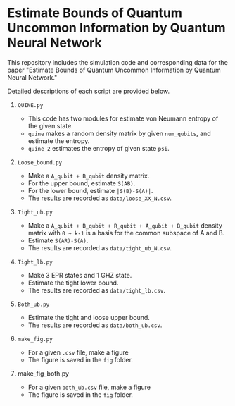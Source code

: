 # Estimate Bounds of Quantum Uncommon Information by Quantum Neural Network

This repository includes the simulation code and corresponding data for the paper "Estimate Bounds of Quantum Uncommon Information by Quantum Neural Network."

Detailed descriptions of each script are provided below.

1. `QUINE.py`
   - This code has two modules for estimate von Neumann entropy of the given state.
   - `quine` makes a random density matrix by given `num_qubits`, and estimate the entropy.
   - `quine_2` estimates the entropy of given state `psi`.
     
2. `Loose_bound.py`
   - Make a `A_qubit + B_qubit` density matrix.
   - For the upper bound, estimate `S(AB)`.
   - For the lower bound, estimate `|S(B)-S(A)|`.
   - The results are recorded as `data/loose_XX_N.csv`.
   
3. `Tight_ub.py`
   - Make a `A_qubit + B_qubit + R_qubit + A_qubit + B_qubit` density matrix with `0 ~ k-1` is a basis for the common subspace of A and B.
   - Estimate `S(AR)-S(A)`.
   - The results are recorded as `data/tight_ub_N.csv`.

4. `Tight_lb.py`
   - Make 3 EPR states and 1 GHZ state.
   - Estimate the tight lower bound.
   - The results are recorded as `data/tight_lb.csv`.

5. `Both_ub.py`
   - Estimate the tight and loose upper bound.
   - The results are recorded as `data/both_ub.csv`.

6. `make_fig.py`
   - For a given `.csv` file, make a figure
   - The figure is saved in the `fig` folder.
7. make_fig_both.py
   - For a given `both_ub.csv` file, make a figure
   - The figure is saved in the `fig` folder.
